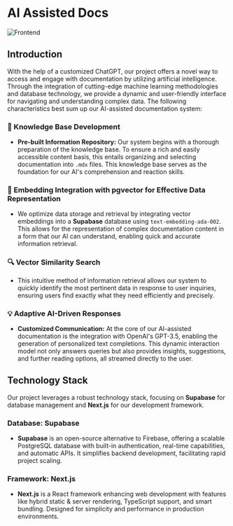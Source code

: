 # AI Assisted Docs

![Frontend](https://github.com/devzero-inc/ai-assisted-docs/assets/93814858/83705ac8-3a4d-42d6-a95b-86f008bca8ca)

## Introduction

With the help of a customized ChatGPT, our project offers a novel way to access and engage with documentation by utilizing artificial intelligence. Through the integration of cutting-edge machine learning methodologies and database technology, we provide a dynamic and user-friendly interface for navigating and understanding complex data. The following characteristics best sum up our AI-assisted documentation system:

### 📘 Knowledge Base Development

- **Pre-built Information Repository:** Our system begins with a thorough preparation of the knowledge base. To ensure a rich and easily accessible content basis, this entails organizing and selecting documentation into `.mdx` files. This knowledge base serves as the foundation for our AI's comprehension and reaction skills.

### 🚀 Embedding Integration with pgvector for Effective Data Representation

- We optimize data storage and retrieval by integrating vector embeddings into a **Supabase** database using `text-embedding-ada-002`. This allows for the representation of complex documentation content in a form that our AI can understand, enabling quick and accurate information retrieval.

### 🔍 Vector Similarity Search

- This intuitive method of information retrieval allows our system to quickly identify the most pertinent data in response to user inquiries, ensuring users find exactly what they need efficiently and precisely.

### 💡 Adaptive AI-Driven Responses

- **Customized Communication:** At the core of our AI-assisted documentation is the integration with OpenAI's GPT-3.5, enabling the generation of personalized text completions. This dynamic interaction model not only answers queries but also provides insights, suggestions, and further reading options, all streamed directly to the user.

## Technology Stack

Our project leverages a robust technology stack, focusing on **Supabase** for database management and **Next.js** for our development framework.

### Database: Supabase

- **Supabase** is an open-source alternative to Firebase, offering a scalable PostgreSQL database with built-in authentication, real-time capabilities, and automatic APIs. It simplifies backend development, facilitating rapid project scaling.

### Framework: Next.js

- **Next.js** is a React framework enhancing web development with features like hybrid static & server rendering, TypeScript support, and smart bundling. Designed for simplicity and performance in production environments.
